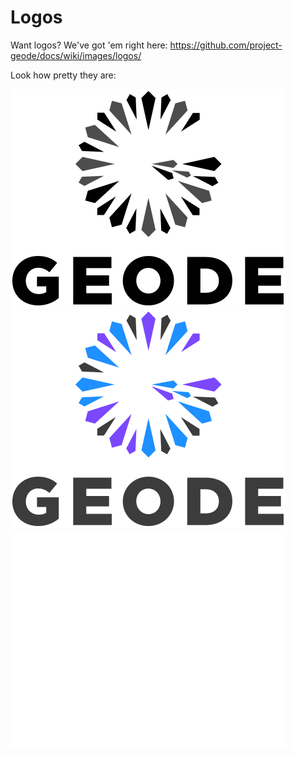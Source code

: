 # Logos

Want logos? We've got 'em right here: https://github.com/project-geode/docs/wiki/images/logos/

Look how pretty they are:

![Black](images/logos/RGB/PNG/GEODE-RGB-Black.png)
![FullColor](images/logos/RGB/PNG/GEODE-RGB-FullColor.png)
![ReverseWhite](images/logos/RGB/PNG/GEODE-RGB-ReverseWhite.png)
